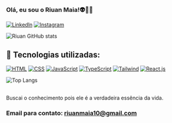### Olá, eu sou o Riuan Maia!👽🖖🏾

[![Linkedln](https://img.shields.io/badge/LinkedIn-0077B5?style=for-the-badge&logo=linkedin&logoColor=white)](www.linkedin.com/in/riuanmaia) [![Instagram](https://img.shields.io/badge/Instagram-E4405F?style=for-the-badge&logo=instagram&logoColor=white)](https://www.instagram.com/riuanmaia/)

![Riuan GitHub stats](https://github-readme-stats.vercel.app/api?username=riuanmaia&show_icons=true&theme=tokyonight)

## 🧩 Tecnologias utilizadas: 
[![HTML](https://img.shields.io/badge/HTML5-E34F26?style=for-the-badge&logo=html5&logoColor=white)]() 
[![CSS](https://img.shields.io/badge/CSS3-1572B6?style=for-the-badge&logo=css3&logoColor=white)]()
[![JavaScript](https://img.shields.io/badge/JavaScript-F7DF1E?style=for-the-badge&logo=javascript&logoColor=black)]()
[![TypeScript](https://img.shields.io/badge/TypeScript-007ACC?style=for-the-badge&logo=typescript&logoColor=white)]()
[![Tailwind](https://img.shields.io/badge/Tailwind_CSS-38B2AC?style=for-the-badge&logo=tailwind-css&logoColor=white)]()
[![React.js](https://img.shields.io/badge/React-20232A?style=for-the-badge&logo=react&logoColor=61DAFB)]()

![Top Langs](https://github-readme-stats.vercel.app/api/top-langs/?username=riuanmaia&layout=compact)

<br/>
Buscai o conhecimento pois ele é a verdadeira essência da vida.

### Email para contato: riuanmaia10@gmail.com

